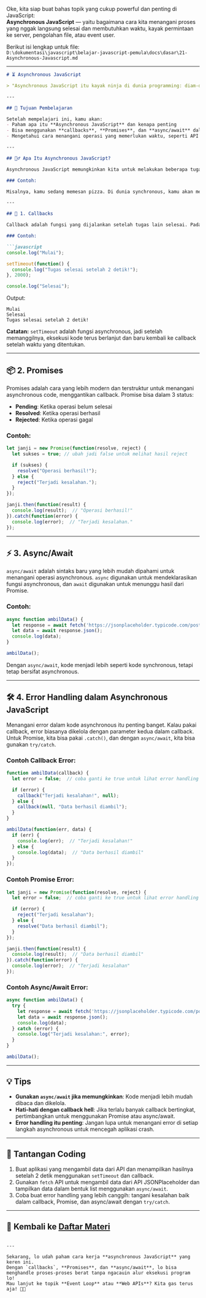  Oke, kita siap buat bahas topik yang cukup powerful dan penting di JavaScript:  
**Asynchronous JavaScript** — yaitu bagaimana cara kita menangani proses yang nggak langsung selesai dan membutuhkan waktu, kayak permintaan ke server, pengolahan file, atau event user.

Berikut isi lengkap untuk file:  
`D:\dokumentasi\javascript\belajar-javascript-pemula\docs\dasar\21-Asynchronous-Javascript.md`

---

```markdown
# ⏳ Asynchronous JavaScript

> "Asynchronous JavaScript itu kayak ninja di dunia programming: diam-diam menjalankan tugas sambil nunggu proses lain selesai tanpa mengganggu yang lainnya."

---

## 🎯 Tujuan Pembelajaran

Setelah mempelajari ini, kamu akan:
- Paham apa itu **Asynchronous JavaScript** dan kenapa penting
- Bisa menggunakan **callbacks**, **Promises**, dan **async/await** dalam kode JavaScript kamu
- Mengetahui cara menangani operasi yang memerlukan waktu, seperti API request atau pengolahan data besar

---

## 🚶‍♂️ Apa Itu Asynchronous JavaScript?

Asynchronous JavaScript memungkinkan kita untuk melakukan beberapa tugas sekaligus tanpa harus menunggu satu tugas selesai dulu. Dalam operasi **synchronous**, semua tugas dijalankan berurutan, artinya kode berikutnya baru dieksekusi setelah tugas pertama selesai. Sebaliknya, **asynchronous** membebaskan proses untuk berjalan sembari menunggu tugas lainnya selesai.

### Contoh:

Misalnya, kamu sedang memesan pizza. Di dunia synchronous, kamu akan menunggu pizza datang dulu, baru bisa makan. Di asynchronous, kamu bisa mulai makan sebelum pizza datang, dan begitu pizza datang, kamu langsung lanjutkan makan pizza!

---

## 📝 1. Callbacks

Callback adalah fungsi yang dijalankan setelah tugas lain selesai. Pada JavaScript, kita sering menggunakan callback untuk menangani operasi asynchronous.

### Contoh:

```javascript
console.log("Mulai");

setTimeout(function() {
  console.log("Tugas selesai setelah 2 detik!");
}, 2000);

console.log("Selesai");
```

Output:
```
Mulai
Selesai
Tugas selesai setelah 2 detik!
```

**Catatan:** `setTimeout` adalah fungsi asynchronous, jadi setelah memanggilnya, eksekusi kode terus berlanjut dan baru kembali ke callback setelah waktu yang ditentukan.

---

## 📦 2. Promises

Promises adalah cara yang lebih modern dan terstruktur untuk menangani asynchronous code, menggantikan callback. Promise bisa dalam 3 status:
- **Pending**: Ketika operasi belum selesai
- **Resolved**: Ketika operasi berhasil
- **Rejected**: Ketika operasi gagal

### Contoh:

```javascript
let janji = new Promise(function(resolve, reject) {
  let sukses = true; // ubah jadi false untuk melihat hasil reject

  if (sukses) {
    resolve("Operasi berhasil!");
  } else {
    reject("Terjadi kesalahan.");
  }
});

janji.then(function(result) {
  console.log(result);  // "Operasi berhasil!"
}).catch(function(error) {
  console.log(error);  // "Terjadi kesalahan."
});
```

---

## ⚡ 3. Async/Await

`async/await` adalah sintaks baru yang lebih mudah dipahami untuk menangani operasi asynchronous. `async` digunakan untuk mendeklarasikan fungsi asynchronous, dan `await` digunakan untuk menunggu hasil dari Promise.

### Contoh:

```javascript
async function ambilData() {
  let response = await fetch('https://jsonplaceholder.typicode.com/posts');
  let data = await response.json();
  console.log(data);
}

ambilData();
```

Dengan `async/await`, kode menjadi lebih seperti kode synchronous, tetapi tetap bersifat asynchronous.

---

## 🛠️ 4. Error Handling dalam Asynchronous JavaScript

Menangani error dalam kode asynchronous itu penting banget. Kalau pakai callback, error biasanya dikelola dengan parameter kedua dalam callback. Untuk Promise, kita bisa pakai `.catch()`, dan dengan `async/await`, kita bisa gunakan `try/catch`.

### Contoh Callback Error:

```javascript
function ambilData(callback) {
  let error = false;  // coba ganti ke true untuk lihat error handling

  if (error) {
    callback("Terjadi kesalahan!", null);
  } else {
    callback(null, "Data berhasil diambil");
  }
}

ambilData(function(err, data) {
  if (err) {
    console.log(err);  // "Terjadi kesalahan!"
  } else {
    console.log(data);  // "Data berhasil diambil"
  }
});
```

### Contoh Promise Error:

```javascript
let janji = new Promise(function(resolve, reject) {
  let error = false;  // coba ganti ke true untuk lihat error handling

  if (error) {
    reject("Terjadi kesalahan");
  } else {
    resolve("Data berhasil diambil");
  }
});

janji.then(function(result) {
  console.log(result);  // "Data berhasil diambil"
}).catch(function(error) {
  console.log(error);  // "Terjadi kesalahan"
});
```

### Contoh Async/Await Error:

```javascript
async function ambilData() {
  try {
    let response = await fetch('https://jsonplaceholder.typicode.com/posts');
    let data = await response.json();
    console.log(data);
  } catch (error) {
    console.log("Terjadi kesalahan:", error);
  }
}

ambilData();
```

---

## 💡 Tips

- **Gunakan `async/await` jika memungkinkan**: Kode menjadi lebih mudah dibaca dan dikelola.
- **Hati-hati dengan callback hell**: Jika terlalu banyak callback bertingkat, pertimbangkan untuk menggunakan Promise atau async/await.
- **Error handling itu penting**: Jangan lupa untuk menangani error di setiap langkah asynchronous untuk mencegah aplikasi crash.

---

## 💪 Tantangan Coding

1. Buat aplikasi yang mengambil data dari API dan menampilkan hasilnya setelah 2 detik menggunakan `setTimeout` dan callback.
2. Gunakan `fetch` API untuk mengambil data dari API JSONPlaceholder dan tampilkan data dalam bentuk list menggunakan `async/await`.
3. Coba buat error handling yang lebih canggih: tangani kesalahan baik dalam callback, Promise, dan async/await dengan `try/catch`.

---

## 🔁 Kembali ke [Daftar Materi](../../index.md)
```

---

Sekarang, lo udah paham cara kerja **asynchronous JavaScript** yang keren ini.  
Dengan `callbacks`, **Promises**, dan **async/await**, lo bisa menghandle proses-proses berat tanpa ngacauin alur eksekusi program lo!  
Mau lanjut ke topik **Event Loop** atau **Web APIs**? Kita gas terus aja! 💪🚀